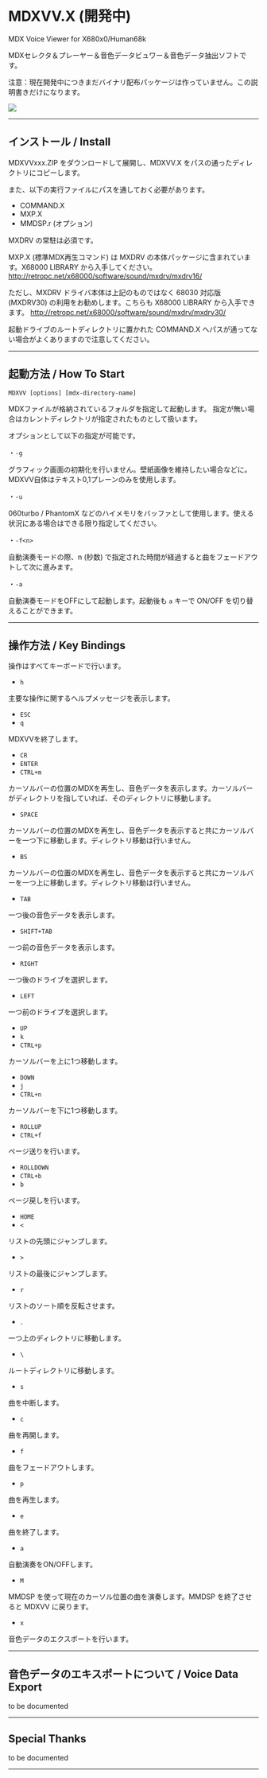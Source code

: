 # MDXVV.X (開発中)
MDX Voice Viewer for X680x0/Human68k

MDXセレクタ＆プレーヤー＆音色データビュワー＆音色データ抽出ソフトです。

注意：現在開発中につきまだバイナリ配布パッケージは作っていません。この説明書きだけになります。

![](images/mdxvv1.png)

---

## インストール / Install

MDXVVxxx.ZIP をダウンロードして展開し、MDXVV.X をパスの通ったディレクトリにコピーします。

また、以下の実行ファイルにパスを通しておく必要があります。

* COMMAND.X
* MXP.X
* MMDSP.r (オプション)

MXDRV の常駐は必須です。

MXP.X (標準MDX再生コマンド) は MXDRV の本体パッケージに含まれています。X68000 LIBRARY から入手してください。
http://retropc.net/x68000/software/sound/mxdrv/mxdrv16/

ただし、MXDRV ドライバ本体は上記のものではなく 68030 対応版 (MXDRV30) の利用をお勧めします。こちらも X68000 LIBRARY から入手できます。
http://retropc.net/x68000/software/sound/mxdrv/mxdrv30/

起動ドライブのルートディレクトリに置かれた COMMAND.X へパスが通ってない場合がよくありますので注意してください。

---

## 起動方法 / How To Start

    MDXVV [options] [mdx-directory-name]

MDXファイルが格納されているフォルダを指定して起動します。
指定が無い場合はカレントディレクトリが指定されたものとして扱います。

オプションとして以下の指定が可能です。

・`-g`

グラフィック画面の初期化を行いません。壁紙画像を維持したい場合などに。MDXVV自体はテキスト0,1プレーンのみを使用します。

・`-u`

060turbo / PhantomX などのハイメモリをバッファとして使用します。使える状況にある場合はできる限り指定してください。

・`-f<n>`

自動演奏モードの際、n (秒数) で指定された時間が経過すると曲をフェードアウトして次に進みます。

・`-a`

自動演奏モードをOFFにして起動します。起動後も `a` キーで ON/OFF を切り替えることができます。


---

## 操作方法 / Key Bindings

操作はすべてキーボードで行います。

- `h`

主要な操作に関するヘルプメッセージを表示します。

- `ESC`
- `q`

MDXVVを終了します。

- `CR`
- `ENTER`
- `CTRL+m`

カーソルバーの位置のMDXを再生し、音色データを表示します。カーソルバーがディレクトリを指していれば、そのディレクトリに移動します。

- `SPACE`

カーソルバーの位置のMDXを再生し、音色データを表示すると共にカーソルバーを一つ下に移動します。ディレクトリ移動は行いません。

- `BS`

カーソルバーの位置のMDXを再生し、音色データを表示すると共にカーソルバーを一つ上に移動します。ディレクトリ移動は行いません。

- `TAB`

一つ後の音色データを表示します。

- `SHIFT+TAB`

一つ前の音色データを表示します。

- `RIGHT`

一つ後のドライブを選択します。

- `LEFT`

一つ前のドライブを選択します。

- `UP`
- `k`
- `CTRL+p`

カーソルバーを上に1つ移動します。

- `DOWN`
- `j`
- `CTRL+n`

カーソルバーを下に1つ移動します。

- `ROLLUP`
- `CTRL+f`

ページ送りを行います。

- `ROLLDOWN`
- `CTRL+b`
- `b`

ページ戻しを行います。

- `HOME`
- `<`

リストの先頭にジャンプします。

- `>`

リストの最後にジャンプします。

- `r`

リストのソート順を反転させます。

- `.`

一つ上のディレクトリに移動します。

- `\`

ルートディレクトリに移動します。

- `s`

曲を中断します。

- `c`

曲を再開します。

- `f`

曲をフェードアウトします。

- `p`

曲を再生します。

- `e`

曲を終了します。

- `a`

自動演奏をON/OFFします。

- `M`

MMDSP を使って現在のカーソル位置の曲を演奏します。MMDSP を終了させると MDXVV に戻ります。

- `x`

音色データのエクスポートを行います。

---

## 音色データのエキスポートについて / Voice Data Export

to be documented

---

## Special Thanks

to be documented

---